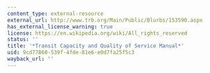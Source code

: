 ```yaml
---
content_type: external-resource
external_url: http://www.trb.org/Main/Public/Blurbs/153590.aspx
has_external_license_warning: true
license: https://en.wikipedia.org/wiki/All_rights_reserved
status: ''
title: '*Transit Capacity and Quality of Service Manual*'
uid: 9cd77860-539f-4fde-81e6-e0d7fa25f5c3
wayback_url: ''
---
```

